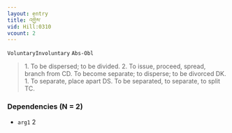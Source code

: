 ```yaml
---
layout: entry
title: འགྱེས་
vid: Hill:0310
vcount: 2
---
```

`VoluntaryInvoluntary` `Abs-Obl`
> 1\.
 To be dispersed; to be divided\.
 2\.
 To issue, proceed, spread, branch from CD\.
 To become separate; to disperse; to be divorced DK\.
 1\.
 To separate, place apart DS\.
 To be separated, to separate, to split TC\.

### Dependencies (N = 2)
* `arg1` 2


